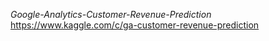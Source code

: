 *Google-Analytics-Customer-Revenue-Prediction*
https://www.kaggle.com/c/ga-customer-revenue-prediction
